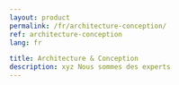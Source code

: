```yaml
---
layout: product
permalink: /fr/architecture-conception/
ref: architecture-conception
lang: fr

title: Architecture & Conception
description: xyz Nous sommes des experts
---
```

